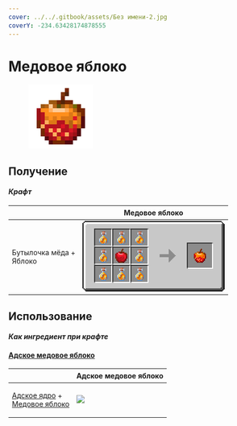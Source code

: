 ```yaml
---
cover: ../../.gitbook/assets/Без имени-2.jpg
coverY: -234.63428174878555
---
```


# Медовое яблоко

<figure><img src="../../.gitbook/assets/honey_128.png" alt=""><figcaption></figcaption></figure>

## Получение

#### _Крафт_

| ㅤ                                 |  Медовое яблоко                      |
| --------------------------------- | ------------------------------------ |
| <p>Бутылочка мёда +<br>Яблоко</p> | ![](../../.gitbook/assets/honey.png) |

## Использование

#### _Как ингредиент при крафте_

#### [Адское медовое яблоко](honeyed_apple.md)

| ㅤ                                                                                                 |  Адское медовое яблоко                        |
| ------------------------------------------------------------------------------------------------- | --------------------------------------------- |
| <p><a href="gobber2_goo_nether.md">Адское ядро</a> +<br><a href="honey.md">Медовое яблоко</a></p> | ![](../../.gitbook/assets/honeyed\_apple.png) |

